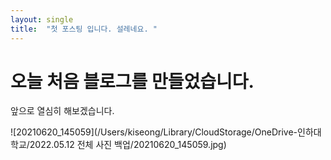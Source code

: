 ```yaml
---
layout: single
title:  "첫 포스팅 입니다. 설레네요. "
---
```


# 오늘 처음 블로그를 만들었습니다.

앞으로 열심히 해보겠습니다.

![20210620_145059](/Users/kiseong/Library/CloudStorage/OneDrive-인하대학교/2022.05.12 전체 사진 백업/20210620_145059.jpg)
